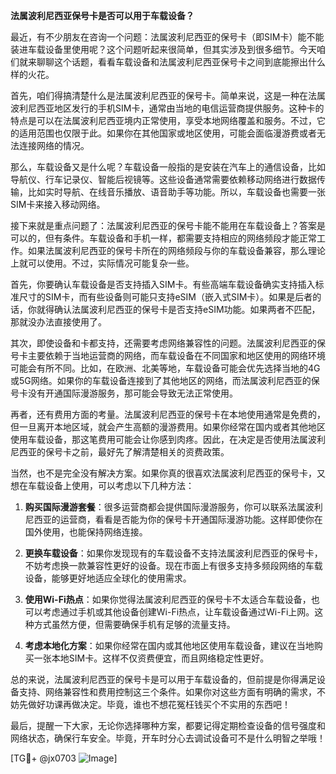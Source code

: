 **法属波利尼西亚保号卡是否可以用于车载设备？**

最近，有不少朋友在咨询一个问题：法属波利尼西亚的保号卡（即SIM卡）能不能装进车载设备里使用呢？这个问题听起来很简单，但其实涉及到很多细节。今天咱们就来聊聊这个话题，看看车载设备和法属波利尼西亚保号卡之间到底能擦出什么样的火花。

首先，咱们得搞清楚什么是法属波利尼西亚的保号卡。简单来说，这是一种在法属波利尼西亚地区发行的手机SIM卡，通常由当地的电信运营商提供服务。这种卡的特点是可以在法属波利尼西亚境内正常使用，享受本地网络覆盖和服务。不过，它的适用范围也仅限于此。如果你在其他国家或地区使用，可能会面临漫游费或者无法连接网络的情况。

那么，车载设备又是什么呢？车载设备一般指的是安装在汽车上的通信设备，比如导航仪、行车记录仪、智能后视镜等。这些设备通常需要依赖移动网络进行数据传输，比如实时导航、在线音乐播放、语音助手等功能。所以，车载设备也需要一张SIM卡来接入移动网络。

接下来就是重点问题了：法属波利尼西亚的保号卡能不能用在车载设备上？答案是可以的，但有条件。车载设备和手机一样，都需要支持相应的网络频段才能正常工作。如果法属波利尼西亚的保号卡所在的网络频段与你的车载设备兼容，那么理论上就可以使用。不过，实际情况可能复杂一些。

首先，你要确认车载设备是否支持插入SIM卡。有些高端车载设备确实支持插入标准尺寸的SIM卡，而有些设备则可能只支持eSIM（嵌入式SIM卡）。如果是后者的话，你就得确认法属波利尼西亚的保号卡是否支持eSIM功能。如果两者不匹配，那就没办法直接使用了。

其次，即使设备和卡都支持，还需要考虑网络兼容性的问题。法属波利尼西亚的保号卡主要依赖于当地运营商的网络，而车载设备在不同国家和地区使用的网络环境可能会有所不同。比如，在欧洲、北美等地，车载设备可能会优先选择当地的4G或5G网络。如果你的车载设备连接到了其他地区的网络，而法属波利尼西亚的保号卡没有开通国际漫游服务，那可能会导致无法正常使用。

再者，还有费用方面的考量。法属波利尼西亚的保号卡在本地使用通常是免费的，但一旦离开本地区域，就会产生高额的漫游费用。如果你经常在国内或者其他地区使用车载设备，那这笔费用可能会让你感到肉疼。因此，在决定是否使用法属波利尼西亚的保号卡之前，最好先了解清楚相关的资费政策。

当然，也不是完全没有解决方案。如果你真的很喜欢法属波利尼西亚的保号卡，又想在车载设备上使用，可以考虑以下几种方法：

1. **购买国际漫游套餐**：很多运营商都会提供国际漫游服务，你可以联系法属波利尼西亚的运营商，看看是否能为你的保号卡开通国际漫游功能。这样即使你在国外使用，也能保持网络连接。

2. **更换车载设备**：如果你发现现有的车载设备不支持法属波利尼西亚的保号卡，不妨考虑换一款兼容性更好的设备。现在市面上有很多支持多频段网络的车载设备，能够更好地适应全球化的使用需求。

3. **使用Wi-Fi热点**：如果你觉得法属波利尼西亚的保号卡不太适合车载设备，也可以考虑通过手机或其他设备创建Wi-Fi热点，让车载设备通过Wi-Fi上网。这种方式虽然方便，但需要确保手机有足够的流量支持。

4. **考虑本地化方案**：如果你经常在国内或其他地区使用车载设备，建议在当地购买一张本地SIM卡。这样不仅资费便宜，而且网络稳定性更好。

总的来说，法属波利尼西亚的保号卡是可以用于车载设备的，但前提是你得满足设备支持、网络兼容性和费用控制这三个条件。如果你对这些方面有明确的需求，不妨先做好功课再做决定。毕竟，谁也不想花冤枉钱买个不实用的东西吧！

最后，提醒一下大家，无论你选择哪种方案，都要记得定期检查设备的信号强度和网络状态，确保行车安全。毕竟，开车时分心去调试设备可不是什么明智之举哦！

[TG💪+ @jx0703 ![Image](https://github.com/user-attachments/assets/dbca1d08-cadb-493c-b0ec-ad6f7a83f270)]